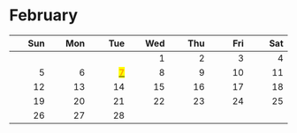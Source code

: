 # February

<table><thead><tr><th width="60" align="right">Sun</th><th width="60" align="right">Mon</th><th width="60" align="right">Tue</th><th width="60" align="right">Wed</th><th width="60" align="right">Thu</th><th width="60" align="right">Fri</th><th width="60" align="right">Sat</th></tr></thead><tbody><tr><td align="right"></td><td align="right"></td><td align="right"></td><td align="right">1</td><td align="right">2</td><td align="right">3</td><td align="right">4</td></tr><tr><td align="right">5</td><td align="right">6</td><td align="right"><a href="february-7-2023.md"><mark style="color:orange;"><strong>7</strong></mark></a></td><td align="right">8</td><td align="right">9</td><td align="right">10</td><td align="right">11</td></tr><tr><td align="right">12</td><td align="right">13</td><td align="right">14</td><td align="right">15</td><td align="right">16</td><td align="right">17</td><td align="right">18</td></tr><tr><td align="right">19</td><td align="right">20</td><td align="right">21</td><td align="right">22</td><td align="right">23</td><td align="right">24</td><td align="right">25</td></tr><tr><td align="right">26</td><td align="right">27</td><td align="right">28</td><td align="right"></td><td align="right"></td><td align="right"></td><td align="right"></td></tr></tbody></table>
